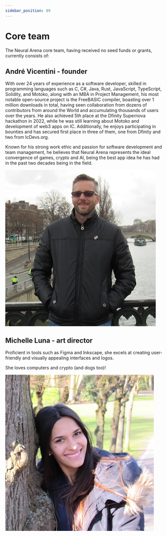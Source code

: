 ```yaml
---
sidebar_position: 89
---
```


# Core team

The Neural Arena core team, having received no seed funds or grants, currently consists of:

## **André Vicentini** - founder
With over 24 years of experience as a software developer, skilled in programming languages such as C, C#, Java, Rust, JavaScript, TypeScript, Solidity, and Motoko, along with an MBA in Project Management, his most notable open-source project is the FreeBASIC compiler, boasting over 1 million downloads in total, having seen collaboration from dozens of contributors from around the World and accumulating thousands of users over the years. He also achieved 5th place at the Dfinity Supernova hackathon in 2022, while he was still learning about Motoko and development of web3 apps on IC. Additionally, he enjoys participating in bounties and has secured first place in three of them, one from Dfinity and two from IcDevs.org.

Known for his strong work ethic and passion for software development and team management, he believes that Neural Arena represents the ideal convergence of games, crypto and AI, being the best app idea he has had in the past two decades being in the field.

![v1ctor](./img/victor.png)

## **Michelle Luna** - art director
Proficient in tools such as Figma and Inkscape, she excels at creating user-friendly and visually appealing interfaces and logos.  

She loves computers and crypto (and dogs too)!

![v1ctor](./img/michelle.png)

